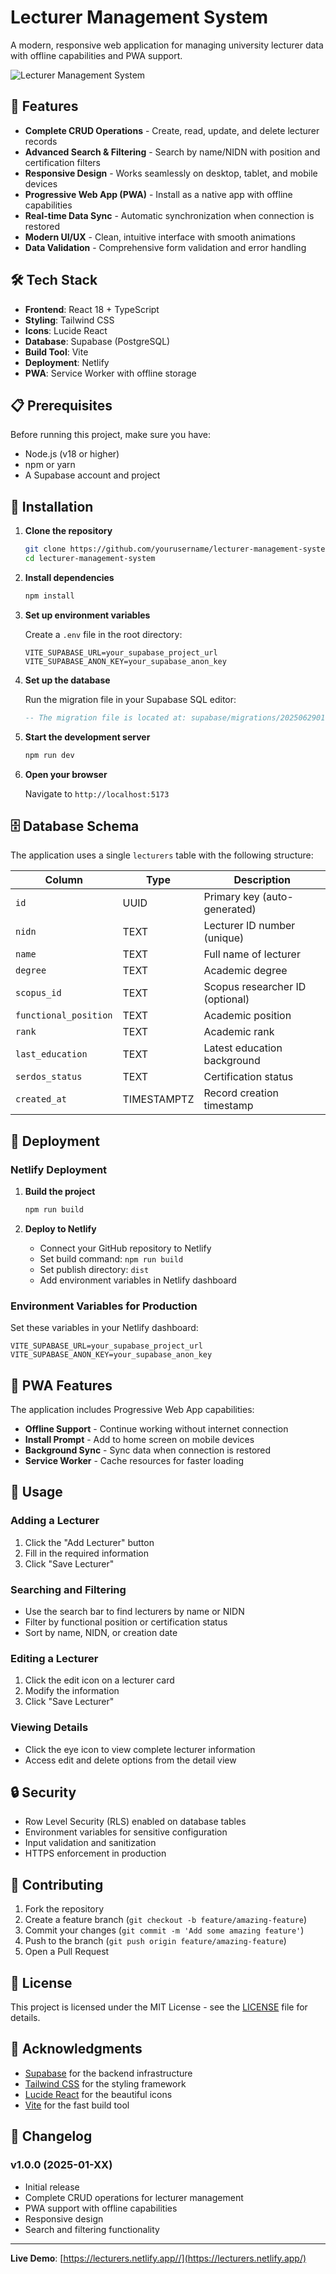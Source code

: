 # Lecturer Management System

A modern, responsive web application for managing university lecturer data with offline capabilities and PWA support.

![Lecturer Management System](https://github.com/Thoyyibhans/University-Lecturer-Management/blob/main/lecturer1.png?auto=compress&cs=tinysrgb&w=1200&h=400&fit=crop)

## 🚀 Features

- **Complete CRUD Operations** - Create, read, update, and delete lecturer records
- **Advanced Search & Filtering** - Search by name/NIDN with position and certification filters
- **Responsive Design** - Works seamlessly on desktop, tablet, and mobile devices
- **Progressive Web App (PWA)** - Install as a native app with offline capabilities
- **Real-time Data Sync** - Automatic synchronization when connection is restored
- **Modern UI/UX** - Clean, intuitive interface with smooth animations
- **Data Validation** - Comprehensive form validation and error handling

## 🛠️ Tech Stack

- **Frontend**: React 18 + TypeScript
- **Styling**: Tailwind CSS
- **Icons**: Lucide React
- **Database**: Supabase (PostgreSQL)
- **Build Tool**: Vite
- **Deployment**: Netlify
- **PWA**: Service Worker with offline storage

## 📋 Prerequisites

Before running this project, make sure you have:

- Node.js (v18 or higher)
- npm or yarn
- A Supabase account and project

## 🔧 Installation

1. **Clone the repository**
   ```bash
   git clone https://github.com/yourusername/lecturer-management-system.git
   cd lecturer-management-system
   ```

2. **Install dependencies**
   ```bash
   npm install
   ```

3. **Set up environment variables**
   
   Create a `.env` file in the root directory:
   ```env
   VITE_SUPABASE_URL=your_supabase_project_url
   VITE_SUPABASE_ANON_KEY=your_supabase_anon_key
   ```

4. **Set up the database**
   
   Run the migration file in your Supabase SQL editor:
   ```sql
   -- The migration file is located at: supabase/migrations/20250629011741_floating_trail.sql
   ```

5. **Start the development server**
   ```bash
   npm run dev
   ```

6. **Open your browser**
   
   Navigate to `http://localhost:5173`

## 🗄️ Database Schema

The application uses a single `lecturers` table with the following structure:

| Column | Type | Description |
|--------|------|-------------|
| `id` | UUID | Primary key (auto-generated) |
| `nidn` | TEXT | Lecturer ID number (unique) |
| `name` | TEXT | Full name of lecturer |
| `degree` | TEXT | Academic degree |
| `scopus_id` | TEXT | Scopus researcher ID (optional) |
| `functional_position` | TEXT | Academic position |
| `rank` | TEXT | Academic rank |
| `last_education` | TEXT | Latest education background |
| `serdos_status` | TEXT | Certification status |
| `created_at` | TIMESTAMPTZ | Record creation timestamp |

## 🚀 Deployment

### Netlify Deployment

1. **Build the project**
   ```bash
   npm run build
   ```

2. **Deploy to Netlify**
   - Connect your GitHub repository to Netlify
   - Set build command: `npm run build`
   - Set publish directory: `dist`
   - Add environment variables in Netlify dashboard

### Environment Variables for Production

Set these variables in your Netlify dashboard:

```
VITE_SUPABASE_URL=your_supabase_project_url
VITE_SUPABASE_ANON_KEY=your_supabase_anon_key
```

## 📱 PWA Features

The application includes Progressive Web App capabilities:

- **Offline Support** - Continue working without internet connection
- **Install Prompt** - Add to home screen on mobile devices
- **Background Sync** - Sync data when connection is restored
- **Service Worker** - Cache resources for faster loading

## 🎯 Usage

### Adding a Lecturer
1. Click the "Add Lecturer" button
2. Fill in the required information
3. Click "Save Lecturer"

### Searching and Filtering
- Use the search bar to find lecturers by name or NIDN
- Filter by functional position or certification status
- Sort by name, NIDN, or creation date

### Editing a Lecturer
1. Click the edit icon on a lecturer card
2. Modify the information
3. Click "Save Lecturer"

### Viewing Details
- Click the eye icon to view complete lecturer information
- Access edit and delete options from the detail view

## 🔒 Security

- Row Level Security (RLS) enabled on database tables
- Environment variables for sensitive configuration
- Input validation and sanitization
- HTTPS enforcement in production

## 🤝 Contributing

1. Fork the repository
2. Create a feature branch (`git checkout -b feature/amazing-feature`)
3. Commit your changes (`git commit -m 'Add some amazing feature'`)
4. Push to the branch (`git push origin feature/amazing-feature`)
5. Open a Pull Request

## 📝 License

This project is licensed under the MIT License - see the [LICENSE](LICENSE) file for details.

## 🙏 Acknowledgments

- [Supabase](https://supabase.com/) for the backend infrastructure
- [Tailwind CSS](https://tailwindcss.com/) for the styling framework
- [Lucide React](https://lucide.dev/) for the beautiful icons
- [Vite](https://vitejs.dev/) for the fast build tool

## 🔄 Changelog

### v1.0.0 (2025-01-XX)
- Initial release
- Complete CRUD operations for lecturer management
- PWA support with offline capabilities
- Responsive design
- Search and filtering functionality

---

**Live Demo**: [https://lecturers.netlify.app//](https://lecturers.netlify.app/)
